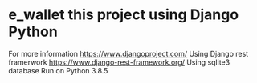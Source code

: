 # e_wallet this project using Django Python

For more information https://www.djangoproject.com/
Using Django rest framerwork  https://www.django-rest-framework.org/
Using sqlite3 database 
Run on Python 3.8.5

